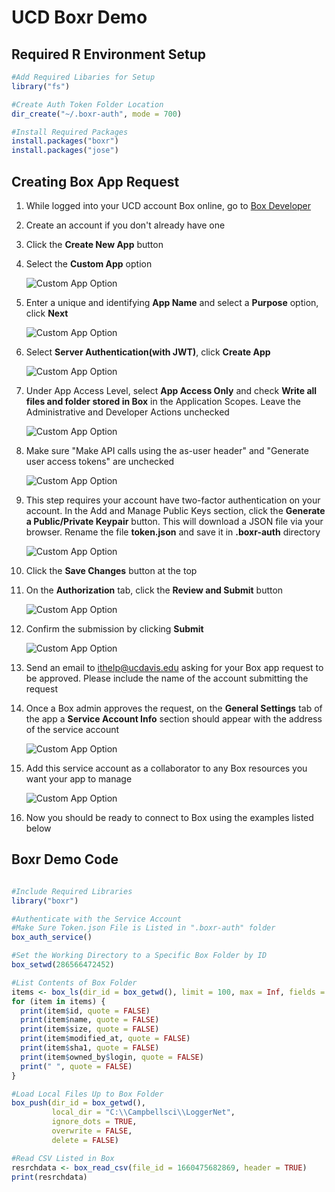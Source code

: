 # UCD Boxr Demo

## Required R Environment Setup

```r
#Add Required Libaries for Setup
library("fs")

#Create Auth Token Folder Location
dir_create("~/.boxr-auth", mode = 700)

#Install Required Packages
install.packages("boxr")
install.packages("jose")

```

## Creating Box App Request

1. While logged into your UCD account Box online, go to [Box Developer](https://developer.box.com)
2. Create an account if you don't already have one
3. Click the **Create New App** button
4. Select the **Custom App** option

   ![Custom App Option](images/boxr-01.jpg)

5. Enter a unique and identifying **App Name**  and select a **Purpose** option, click **Next**

   ![Custom App Option](images/boxr-02.jpg)

6. Select **Server Authentication(with JWT)**, click **Create App**

   ![Custom App Option](images/boxr-03.jpg)

7. Under App Access Level, select **App Access Only** and check **Write all files and folder stored in Box** in the Application Scopes. Leave the Administrative and Developer Actions unchecked

   ![Custom App Option](images/boxr-04.jpg)

8. Make sure "Make API calls using the as-user header" and "Generate user access tokens" are unchecked

   ![Custom App Option](images/boxr-05.jpg)

9. This step requires your account have two-factor authentication on your account. In the Add and Manage Public Keys section, click the **Generate a Public/Private Keypair** button. This will download a JSON file via your browser. Rename the file **token.json** and save it in **.boxr-auth** directory

   ![Custom App Option](images/boxr-07.jpg)

10. Click the **Save Changes** button at the top

11. On the **Authorization** tab, click the **Review and Submit** button

    ![Custom App Option](images/boxr-08.jpg)

12. Confirm the submission by clicking **Submit**

    ![Custom App Option](images/boxr-09.jpg)

13. Send an email to ithelp@ucdavis.edu asking for your Box app request to be approved. Please include the name of the account submitting the request

14. Once a Box admin approves the request, on the **General Settings** tab of the app a **Service Account Info** section should appear with the address of the service account

    ![Custom App Option](images/boxr-11.jpg)

15. Add this service account as a collaborator to any Box resources you want your app to manage

    ![Custom App Option](images/boxr-12.jpg)

16. Now you should be ready to connect to Box using the examples listed below


## Boxr Demo Code

```r

#Include Required Libraries
library("boxr")

#Authenticate with the Service Account
#Make Sure Token.json File is Listed in ".boxr-auth" folder
box_auth_service()

#Set the Working Directory to a Specific Box Folder by ID
box_setwd(286566472452)

#List Contents of Box Folder
items <- box_ls(dir_id = box_getwd(), limit = 100, max = Inf, fields = NULL)
for (item in items) {
  print(item$id, quote = FALSE)
  print(item$name, quote = FALSE)
  print(item$size, quote = FALSE)
  print(item$modified_at, quote = FALSE)
  print(item$sha1, quote = FALSE)
  print(item$owned_by$login, quote = FALSE)
  print(" ", quote = FALSE)
}

#Load Local Files Up to Box Folder
box_push(dir_id = box_getwd(),  
         local_dir = "C:\\Campbellsci\\LoggerNet", 
         ignore_dots = TRUE,
         overwrite = FALSE,
         delete = FALSE)

#Read CSV Listed in Box
resrchdata <- box_read_csv(file_id = 1660475682869, header = TRUE)
print(resrchdata)

```





